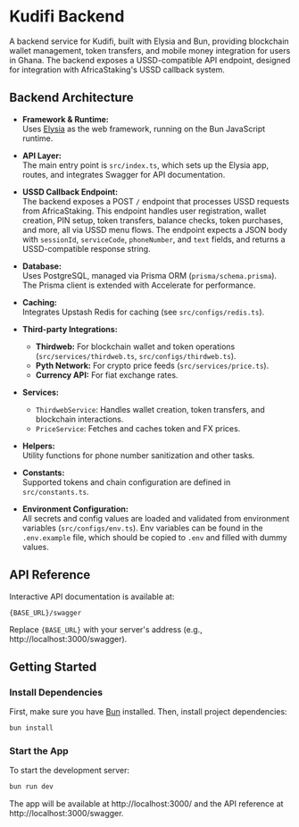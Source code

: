 # Kudifi Backend

A backend service for Kudifi, built with Elysia and Bun, providing blockchain wallet management, token transfers, and mobile money integration for users in Ghana. The backend exposes a USSD-compatible API endpoint, designed for integration with AfricaStaking's USSD callback system.

## Backend Architecture

- **Framework & Runtime:**  
  Uses [Elysia](https://elysiajs.com/) as the web framework, running on the Bun JavaScript runtime.

- **API Layer:**  
  The main entry point is `src/index.ts`, which sets up the Elysia app, routes, and integrates Swagger for API documentation.

- **USSD Callback Endpoint:**  
  The backend exposes a POST `/` endpoint that processes USSD requests from AfricaStaking. This endpoint handles user registration, wallet creation, PIN setup, token transfers, balance checks, token purchases, and more, all via USSD menu flows. The endpoint expects a JSON body with `sessionId`, `serviceCode`, `phoneNumber`, and `text` fields, and returns a USSD-compatible response string.

- **Database:**  
  Uses PostgreSQL, managed via Prisma ORM (`prisma/schema.prisma`).  
  The Prisma client is extended with Accelerate for performance.

- **Caching:**  
  Integrates Upstash Redis for caching (see `src/configs/redis.ts`).

- **Third-party Integrations:**  
  - **Thirdweb:** For blockchain wallet and token operations (`src/services/thirdweb.ts`, `src/configs/thirdweb.ts`).
  - **Pyth Network:** For crypto price feeds (`src/services/price.ts`).
  - **Currency API:** For fiat exchange rates.

- **Services:**  
  - `ThirdwebService`: Handles wallet creation, token transfers, and blockchain interactions.
  - `PriceService`: Fetches and caches token and FX prices.

- **Helpers:**  
  Utility functions for phone number sanitization and other tasks.

- **Constants:**  
  Supported tokens and chain configuration are defined in `src/constants.ts`.

- **Environment Configuration:**  
  All secrets and config values are loaded and validated from environment variables (`src/configs/env.ts`).
  Env variables can be found in the `.env.example` file, which should be copied to `.env` and filled with dummy values.

## API Reference

Interactive API documentation is available at:

```
{BASE_URL}/swagger
```
Replace `{BASE_URL}` with your server's address (e.g., http://localhost:3000/swagger).

## Getting Started

### Install Dependencies

First, make sure you have [Bun](https://bun.sh/) installed. Then, install project dependencies:

```bash
bun install
```

### Start the App

To start the development server:

```bash
bun run dev
```

The app will be available at http://localhost:3000/ and the API reference at http://localhost:3000/swagger.